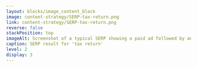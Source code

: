 ```yaml
---
layout: blocks/image_content_block
image: content-strategy/SERP-tax-return.png
link: content-strategy/SERP-tax-return.png
reverse: false
stackPosition: top
imageAlt: Screenshot of a typical SERP showing a paid ad followed by an organic result.
caption: SERP result for 'tax return'
level: 2
display: 3
---
```

